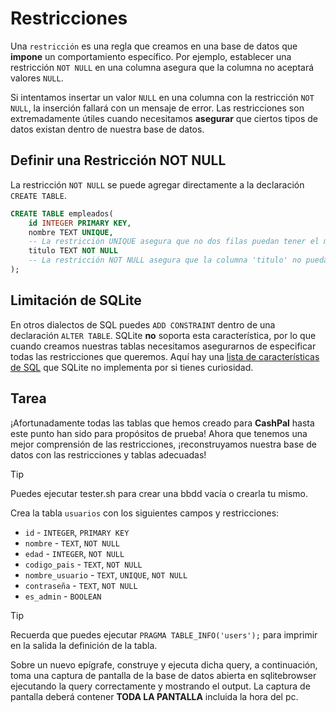 # Restricciones

Una `restricción` es una regla que creamos en una base de datos que **impone** un comportamiento específico. Por ejemplo, establecer una restricción `NOT NULL` en una columna asegura que la columna no aceptará valores `NULL`.

Si intentamos insertar un valor `NULL` en una columna con la restricción `NOT NULL`, la inserción fallará con un mensaje de error. Las restricciones son extremadamente útiles cuando necesitamos **asegurar** que ciertos tipos de datos existan dentro de nuestra base de datos.

## Definir una Restricción NOT NULL

La restricción `NOT NULL` se puede agregar directamente a la declaración `CREATE TABLE`.

```sql
CREATE TABLE empleados(
    id INTEGER PRIMARY KEY,
    nombre TEXT UNIQUE,
    -- La restricción UNIQUE asegura que no dos filas puedan tener el mismo valor en la columna 'nombre'
    titulo TEXT NOT NULL
    -- La restricción NOT NULL asegura que la columna 'titulo' no pueda tener valores NULL
);
```

## Limitación de SQLite

En otros dialectos de SQL puedes `ADD CONSTRAINT` dentro de una declaración `ALTER TABLE`. SQLite **no** soporta esta característica, por lo que cuando creamos nuestras tablas necesitamos asegurarnos de especificar todas las restricciones que queremos. Aquí hay una [lista de características de SQL](https://www.sqlite.org/omitted.html) que SQLite no implementa por si tienes curiosidad.

## Tarea

¡Afortunadamente todas las tablas que hemos creado para **CashPal** hasta este punto han sido para propósitos de prueba! Ahora que tenemos una mejor comprensión de las restricciones, ¡reconstruyamos nuestra base de datos con las restricciones y tablas adecuadas!

> [!TIP]
> Puedes ejecutar tester.sh para crear una bbdd vacía o crearla tu mismo.

Crea la tabla `usuarios` con los siguientes campos y restricciones:

- `id` - `INTEGER`, `PRIMARY KEY`
- `nombre` - `TEXT`, `NOT NULL`
- `edad` - `INTEGER`, `NOT NULL`
- `codigo_pais` - `TEXT`, `NOT NULL`
- `nombre_usuario` - `TEXT`, `UNIQUE`, `NOT NULL`
- `contraseña` - `TEXT`, `NOT NULL`
- `es_admin` - `BOOLEAN`

> [!TIP]
> Recuerda que puedes ejecutar `PRAGMA TABLE_INFO('users');` para imprimir en la salida la definición de la tabla.

Sobre un nuevo epígrafe, construye y ejecuta dicha query, a continuación, toma una captura de pantalla de la base de datos abierta en sqlitebrowser ejecutando la query correctamente y mostrando el output. La captura de pantalla deberá contener **TODA LA PANTALLA** incluida la hora del pc.

